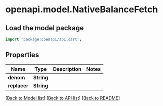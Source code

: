 # openapi.model.NativeBalanceFetch

## Load the model package
```dart
import 'package:openapi/api.dart';
```

## Properties
Name | Type | Description | Notes
------------ | ------------- | ------------- | -------------
**denom** | **String** |  | 
**replacer** | **String** |  | 

[[Back to Model list]](../README.md#documentation-for-models) [[Back to API list]](../README.md#documentation-for-api-endpoints) [[Back to README]](../README.md)


